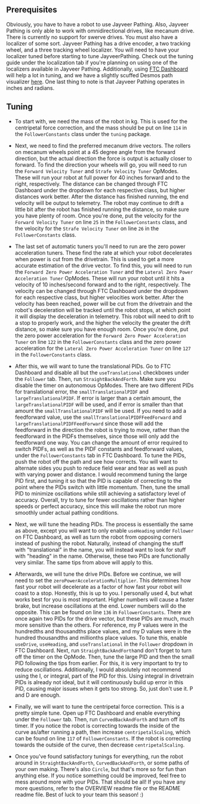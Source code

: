## Prerequisites
Obviously, you have to have a robot to use Jayveer Pathing. Also, Jayveer Pathing is only able to work
with omnidirectional drives, like mecanum drive. There is currently no support for swerve drives.
You must also have a localizer of some sort. Jayveer Pathing has a drive encoder, a two tracking wheel,
and a three tracking wheel localizer. You will need to have your localizer tuned before starting to
tune JayveerPathing. Check out the tuning guide under the localization tab if you're planning on using one of the
localizers available in Jayveer Pathing. Additionally, using [FTC Dashboard](http://192.168.43.1:8080/dash)
will help a lot in tuning, and we have a slightly scuffed Desmos path visualizer [here](https://www.desmos.com/calculator/3so1zx0hcd).
One last thing to note is that Jayveer Pathing operates in inches and radians.

## Tuning
* To start with, we need the mass of the robot in kg. This is used for the centripetal force
  correction, and the mass should be put on line `114` in the `FollowerConstants` class under the
  `tuning` package.

* Next, we need to find the preferred mecanum drive vectors. The rollers on mecanum wheels point at a
  45 degree angle from the forward direction, but the actual direction the force is output is actually
  closer to forward. To find the direction your wheels will go, you will need to run the
  `Forward Velocity Tuner` and `Strafe Velocity Tuner` OpModes. These will run your robot at full
  power for 40 inches forward and to the right, respectively. The distance can be changed through FTC
  Dashboard under the dropdown for each respective class, but higher distances work better. After the
  distance has finished running, the end velocity will be output to telemetry. The robot may continue
  to drift a little bit after the robot has finished running the distance, so make sure you have
  plenty of room. Once you're done, put the velocity for the `Forward Velocity Tuner` on line `25` in
  the `FollowerConstants` class, and the velocity for the `Strafe Velocity Tuner` on line `26` in the
  `FollowerConstants` class.

* The last set of automatic tuners you'll need to run are the zero power acceleration tuners. These
  find the rate at which your robot decelerates when power is cut from the drivetrain. This is used to
  get a more accurate estimation of the drive vector. To find this, you will need to run the
  `Forward Zero Power Acceleration Tuner` and the `Lateral Zero Power Acceleration Tuner` OpModes.
  These will run your robot until it hits a velocity of 10 inches/second forward and to the right,
  respectively. The velocity can be changed through FTC Dashboard under the dropdown for each
  respective class, but higher velocities work better. After the velocity has been reached, power will
  be cut from the drivetrain and the robot's deceleration will be tracked until the robot stops, at
  which point it will display the deceleration in telemetry. This robot will need to drift to a stop
  to properly work, and the higher the velocity the greater the drift distance, so make sure you have
  enough room. Once you're done, put the zero power acceleration for the
  `Forward Zero Power Acceleration Tuner` on line `122` in the `FollowerConstants` class and the zero
  power acceleration for the `Lateral Zero Power Acceleration Tuner` on line `127` in the
  `FollowerConstants` class.

* After this, we will want to tune the translational PIDs. Go to FTC Dashboard and disable all but
  the `useTranslational` checkboxes under the `Follower` tab. Then, run `StraightBackAndForth`. Make
  sure you disable the timer on autonomous OpModes. There are two different PIDs for translational
  error, the `smallTranslationalPIDF` and `largeTranslationalPIDF`. If error is larger than a certain
  amount, the `largeTranslationalPIDF` will be used, and if error is smaller than that amount the
  `smallTranslationalPIDF` will be used. If you need to add a feedforward value, use the
  `smallTranslationalPIDFFeedForward` and `largeTranslationalPIDFFeedForward` since those will add the
  feedforward in the direction the robot is trying to move, rather than the feedforward in the PIDFs
  themselves, since those will only add the feedforward one way. You can change the amount of error
  required to switch PIDFs, as well as the PIDF constants and feedforward values, under the
  `FollowerConstants` tab in FTC Dashboard. To tune the PIDs, push the robot off the path and see how
  corrects. You will want to alternate sides you push to reduce field wear and tear as well as push
  with varying power and distance. I would recommend tuning the large PID first, and tuning it so that
  the PID is capable of correcting to the point where the PIDs switch with little momentum. Then, tune
  the small PID to minimize oscillations while still achieving a satisfactory level of accuracy.
  Overall, try to tune for fewer oscillations rather than higher speeds or perfect accuracy, since
  this will make the robot run more smoothly under actual pathing conditions.

* Next, we will tune the heading PIDs. The process is essentially the same as above, except you will
  want to only enable `useHeading` under `Follower` on FTC Dashboard, as well as turn the robot from
  opposing corners instead of pushing the robot. Naturally, instead of changing the stuff with
  "translational" in the name, you will instead want to look for stuff with "heading" in the name.
  Otherwise, these two PIDs are functionally very similar. The same tips from above will apply to this.

* Afterwards, we will tune the drive PIDs. Before we continue, we will need to set the
  `zeroPowerAccelerationMultiplier`. This determines how fast your robot will decelerate as a factor
  of how fast your robot will coast to a stop. Honestly, this is up to you. I personally used 4, but
  what works best for you is most important. Higher numbers will cause a faster brake, but increase
  oscillations at the end. Lower numbers will do the opposite. This can be found on line `136` in
  `FollowerConstants`. There are once again two PIDs for the drive vector, but these PIDs are much,
  much more sensitive than the others. For reference, my P values were in the hundredths and
  thousandths place values, and my D values were in the hundred thousandths and millionths place
  values. To tune this, enable `useDrive`, `useHeading`, and `useTranslational` in the `Follower`
  dropdown in FTC Dashboard. Next, run `StraightBackAndForth`and don't forget to turn off the timer on
  the OpMode. Then, tune the large PID and then the small PID following the tips from earlier. For
  this, it is very important to try to reduce oscillations. Additionally, I would absolutely not
  recommend using the I, or integral, part of the PID for this. Using integral in drivetrain PIDs is
  already not ideal, but it will continuously build up error in this PID, causing major issues when
  it gets too strong. So, just don't use it. P and D are enough.

* Finally, we will want to tune the centripetal force correction. This is a pretty simple tune. Open
  up FTC Dashboard and enable everything under the `Follower` tab. Then, run `CurvedBackAndForth`
  and turn off its timer. If you notice the robot is correcting towards the inside of the curve
  as/after running a path, then increase `centripetalScaling`, which can be found on line `117` of
  `FollowerConstants`. If the robot is correcting towards the outside of the curve, then decrease
  `centripetalScaling`.

* Once you've found satisfactory tunings for everything, run the robot around in
  `StraightBackAndForth`, `CurvedBackAndForth`, or some paths of your own making. There's also
  `Circle`, but that's more so for fun than anything else. If you notice something could be improved,
  feel free to mess around more with your PIDs. That should be all! If you have any more questions,
  refer to the OVERVIEW readme file or the README readme file. Best of luck to your team this season! :)